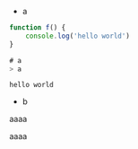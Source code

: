 - a
```js
function f() {
    console.log('hello world')
}

# a
> a
```

`hello world`

- b

aaaa

aaaa

